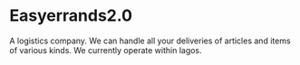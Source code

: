 # Easyerrands2.0
A logistics company.
We can handle all your deliveries of articles and items of various kinds. We currently operate within lagos.
